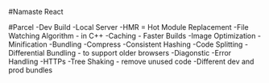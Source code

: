 #Namaste React

#Parcel
-Dev Build
-Local Server
-HMR = Hot Module Replacement
-File Watching Algorithm - in C++
-Caching - Faster Builds
-Image Optimization 
-Minification
-Bundling 
-Compress
-Consistent Hashing
-Code Splitting 
-Differential Bundling - to support older browsers
-Diagonstic
-Error Handling 
-HTTPs
-Tree Shaking  - remove unused code 
-Different dev and prod bundles
